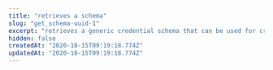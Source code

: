 ```yaml
---
title: "retrieves a schema"
slug: "get_schema-uuid-1"
excerpt: "retrieves a generic credential schema that can be used for cross company data exchange"
hidden: false
createdAt: "2020-10-15T09:19:18.774Z"
updatedAt: "2020-10-15T09:19:18.774Z"
---
```

